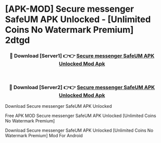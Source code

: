# [APK-MOD] Secure messenger SafeUM APK Unlocked - [Unlimited Coins No Watermark Premium] 2dtgd



<div align="center">
<h3>🔴 Download [Server1] 👉👉 <a href="https://momento.my/?title=Secure_messenger_SafeUM_APK_Unlocked">Secure messenger SafeUM APK Unlocked Mod Apk</a></h3><br>

<h3>🔴 Download [Server2] 👉👉 <a href="https://momento.my/?title=Secure_messenger_SafeUM_APK_Unlocked">Secure messenger SafeUM APK Unlocked Mod Apk</a></h3>
</div>



Download Secure messenger SafeUM APK Unlocked 

Free APK MOD Secure messenger SafeUM APK Unlocked [Unlimited Coins No Watermark Premium]

Download Secure messenger SafeUM APK Unlocked [Unlimited Coins No Watermark Premium] Mod For Android
